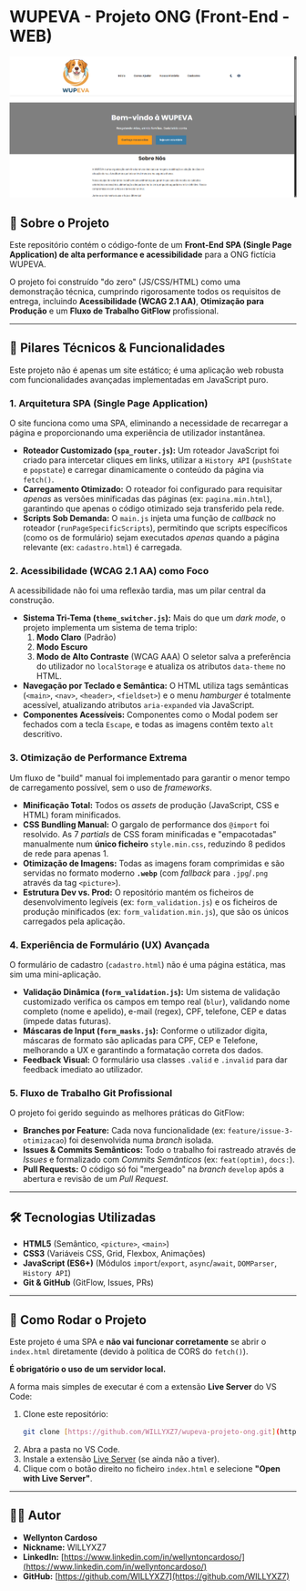 # WUPEVA - Projeto ONG (Front-End - WEB)

![Capa do Projeto WUPEVA](assets/images/capa-wupeva.png.png)

## 📖 Sobre o Projeto

Este repositório contém o código-fonte de um **Front-End SPA (Single Page Application) de alta performance e acessibilidade** para a ONG fictícia WUPEVA.

O projeto foi construído "do zero" (JS/CSS/HTML) como uma demonstração técnica, cumprindo rigorosamente todos os requisitos de entrega, incluindo **Acessibilidade (WCAG 2.1 AA)**, **Otimização para Produção** e um **Fluxo de Trabalho GitFlow** profissional.

---

## 🚀 Pilares Técnicos & Funcionalidades

Este projeto não é apenas um site estático; é uma aplicação web robusta com funcionalidades avançadas implementadas em JavaScript puro.

### 1. Arquitetura SPA (Single Page Application)

O site funciona como uma SPA, eliminando a necessidade de recarregar a página e proporcionando uma experiência de utilizador instantânea.

* **Roteador Customizado (`spa_router.js`):** Um roteador JavaScript foi criado para intercetar cliques em links, utilizar a `History API` (`pushState` e `popstate`) e carregar dinamicamente o conteúdo da página via `fetch()`.
* **Carregamento Otimizado:** O roteador foi configurado para requisitar *apenas* as versões minificadas das páginas (ex: `pagina.min.html`), garantindo que apenas o código otimizado seja transferido pela rede.
* **Scripts Sob Demanda:** O `main.js` injeta uma função de *callback* no roteador (`runPageSpecificScripts`), permitindo que scripts específicos (como os de formulário) sejam executados *apenas* quando a página relevante (ex: `cadastro.html`) é carregada.

### 2. Acessibilidade (WCAG 2.1 AA) como Foco

A acessibilidade não foi uma reflexão tardia, mas um pilar central da construção.

* **Sistema Tri-Tema (`theme_switcher.js`):** Mais do que um *dark mode*, o projeto implementa um sistema de tema triplo:
    1.  **Modo Claro** (Padrão)
    2.  **Modo Escuro**
    3.  **Modo de Alto Contraste** (WCAG AAA)
    O seletor salva a preferência do utilizador no `localStorage` e atualiza os atributos `data-theme` no HTML.
* **Navegação por Teclado e Semântica:** O HTML utiliza tags semânticas (`<main>`, `<nav>`, `<header>`, `<fieldset>`) e o menu *hamburger* é totalmente acessível, atualizando atributos `aria-expanded` via JavaScript.
* **Componentes Acessíveis:** Componentes como o Modal podem ser fechados com a tecla `Escape`, e todas as imagens contêm texto `alt` descritivo.

### 3. Otimização de Performance Extrema

Um fluxo de "build" manual foi implementado para garantir o menor tempo de carregamento possível, sem o uso de *frameworks*.

* **Minificação Total:** Todos os *assets* de produção (JavaScript, CSS e HTML) foram minificados.
* **CSS Bundling Manual:** O gargalo de performance dos `@import` foi resolvido. As 7 *partials* de CSS foram minificadas e "empacotadas" manualmente num **único ficheiro** `style.min.css`, reduzindo 8 pedidos de rede para apenas 1.
* **Otimização de Imagens:** Todas as imagens foram comprimidas e são servidas no formato moderno **`.webp`** (com *fallback* para `.jpg`/`.png` através da tag `<picture>`).
* **Estrutura Dev vs. Prod:** O repositório mantém os ficheiros de desenvolvimento legíveis (ex: `form_validation.js`) e os ficheiros de produção minificados (ex: `form_validation.min.js`), que são os únicos carregados pela aplicação.

### 4. Experiência de Formulário (UX) Avançada

O formulário de cadastro (`cadastro.html`) não é uma página estática, mas sim uma mini-aplicação.

* **Validação Dinâmica (`form_validation.js`):** Um sistema de validação customizado verifica os campos em tempo real (`blur`), validando nome completo (nome e apelido), e-mail (regex), CPF, telefone, CEP e datas (impede datas futuras).
* **Máscaras de Input (`form_masks.js`):** Conforme o utilizador digita, máscaras de formato são aplicadas para CPF, CEP e Telefone, melhorando a UX e garantindo a formatação correta dos dados.
* **Feedback Visual:** O formulário usa classes `.valid` e `.invalid` para dar feedback imediato ao utilizador.

### 5. Fluxo de Trabalho Git Profissional

O projeto foi gerido seguindo as melhores práticas do GitFlow:
* **Branches por Feature:** Cada nova funcionalidade (ex: `feature/issue-3-otimizacao`) foi desenvolvida numa *branch* isolada.
* **Issues & Commits Semânticos:** Todo o trabalho foi rastreado através de *Issues* e formalizado com *Commits Semânticos* (ex: `feat(optim)`, `docs:`).
* **Pull Requests:** O código só foi "mergeado" na *branch* `develop` após a abertura e revisão de um *Pull Request*.

---

## 🛠️ Tecnologias Utilizadas

* **HTML5** (Semântico, `<picture>`, `<main>`)
* **CSS3** (Variáveis CSS, Grid, Flexbox, Animações)
* **JavaScript (ES6+)** (Módulos `import`/`export`, `async`/`await`, `DOMParser`, `History API`)
* **Git & GitHub** (GitFlow, Issues, PRs)

---

## 🏁 Como Rodar o Projeto

Este projeto é uma SPA e **não vai funcionar corretamente** se abrir o `index.html` diretamente (devido à política de CORS do `fetch()`).

**É obrigatório o uso de um servidor local.**

A forma mais simples de executar é com a extensão **Live Server** do VS Code:

1.  Clone este repositório:
    ```bash
    git clone [https://github.com/WILLYXZ7/wupeva-projeto-ong.git](https://github.com/WILLYXZ7/wupeva-projeto-ong.git)
    ```
2.  Abra a pasta no VS Code.
3.  Instale a extensão [Live Server](https://marketplace.visualstudio.com/items?itemName=ritwickdey.LiveServer) (se ainda não a tiver).
4.  Clique com o botão direito no ficheiro `index.html` e selecione **"Open with Live Server"**.

---

## 👨‍💻 Autor

* **Wellynton Cardoso**
* **Nickname:** WILLYXZ7
* **LinkedIn:** [https://www.linkedin.com/in/wellyntoncardoso/](https://www.linkedin.com/in/wellyntoncardoso/)
* **GitHub:** [https://github.com/WILLYXZ7](https://github.com/WILLYXZ7)

